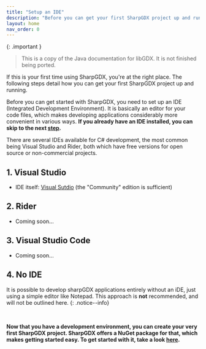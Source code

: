 ```yaml
---
title: "Setup an IDE"
description: "Before you can get your first SharpGDX project up and running, you need to set up your development environment. The first step in doing this is choosing an IDE: Visual Studio or Rider are among the most common choices for this."
layout: home
nav_order: 0
---
```


{: .important }
> This is a copy of the Java documentation for libGDX. It is not finished being ported.

If this is your first time using SharpGDX, you're at the right place. The following steps detail how you can get your first SharpGDX project up and running.

Before you can get started with SharpGDX, you need to set up an IDE (Integrated Development Environment). It is basically an editor for your code files, which makes developing applications considerably more convenient in various ways. **If you already have an IDE installed, you can skip to the next [step](/documentation/start/project-generation).**

There are several IDEs available for C# development, the most common being Visual Studio and Rider, both which have free versions for open source or non-commercial projects.

## 1. Visual Studio

- IDE itself: [Visual Sutdio](https://www.visualstudio.com/downloads) (the "Community" edition is sufficient)

## 2. Rider

- Coming soon...

## 3. Visual Studio Code

- Coming soon...

## 4. No IDE

It is possible to develop sharpGDX applications entirely without an iDE, just using a simple editor like Notepad. This approach is **not** recommended, and will not be outlined here.
{: .notice--info}

<br/>

**Now that you have a development environment, you can create your very first SharpGDX project. SharpGDX offers a NuGet package for that, which makes getting started easy. To get started with it, take a look [here](/documentation/start/project-generation).**